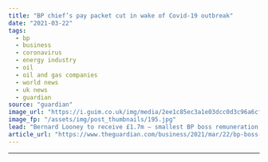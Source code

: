 ```yaml
---
title: "BP chief’s pay packet cut in wake of Covid-19 outbreak"
date: "2021-03-22"
tags: 
  - bp
  - business
  - coronavirus
  - energy industry
  - oil
  - oil and gas companies
  - world news
  - uk news
  - guardian
source: "guardian"
image_url: "https://i.guim.co.uk/img/media/2ee1c85ec3a1e03dcc0d3c96a6cfbd875f8483d7/0_194_3500_2101/master/3500.jpg?width=460&quality=85&auto=format&fit=max&s=f21b6bd145509f47e6f067f68d5c7119"
image_fp: "/assets/img/post_thumbnails/195.jpg"
lead: "Bernard Looney to receive £1.7m – smallest BP boss remuneration package in 18 yearsThe boss of BP, Bernard Looney, will take home the oil company’s smallest chief executive pay packet in almost two decades after the company cut all bonus payouts in t..."
article_url: "https://www.theguardian.com/business/2021/mar/22/bp-boss-pay-packet-cut-in-wake-of-covid-19-outbreak"
---
```


---

